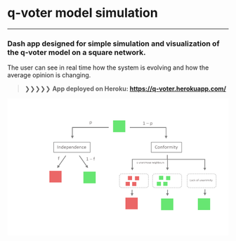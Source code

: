 # q-voter model simulation
---

### Dash app designed for simple simulation and visualization of the q-voter model on a square network.
The user can see in real time how the system is evolving and how the average opinion is changing.

 > ❯❯❯❯❯  **App deployed on Heroku: https://q-voter.herokuapp.com/**


![diagram_1_error](Dok1.png "Diagram 1")
